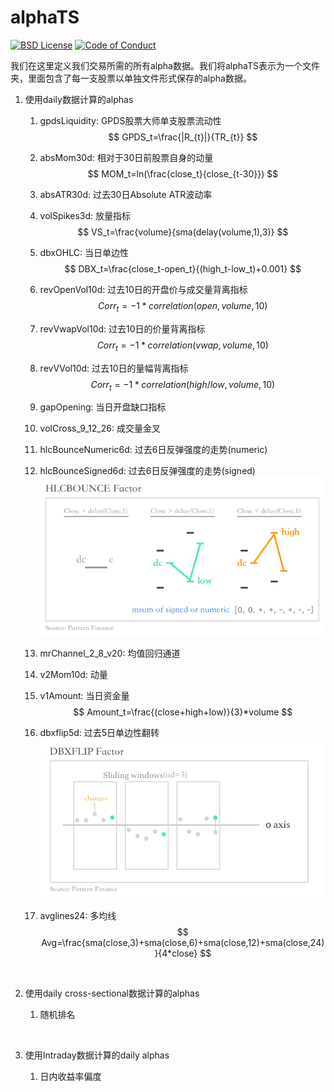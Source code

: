 alphaTS
===================

[![BSD License][bsdlicense-button]][bsdlicense]
[![Code of Conduct][codeofconduct-button]][Code of Conduct]

[bsdlicense-button]: http://img.shields.io/badge/license-BSD-yellow.svg
[bsdlicense]: http://opensource.org/licenses/BSD-3-Clause
[codeofconduct-button]: https://img.shields.io/badge/code%20of%20conduct-contributor%20covenant-green.svg?style=flat-square
[Code of Conduct]: https://github.com/Python-Markdown/markdown/blob/master/CODE_OF_CONDUCT.md

我们在这里定义我们交易所需的所有alpha数据。我们将alphaTS表示为一个文件夹，里面包含了每一支股票以单独文件形式保存的alpha数据。



1. 使用daily数据计算的alphas

   1. gpdsLiquidity: GPDS股票大师单支股票流动性
      $$
      GPDS_t=\frac{|R_{t}|}{TR_{t}}
      $$

   2. absMom30d: 相对于30日前股票自身的动量
      $$
      MOM_t=ln(\frac{close_t}{close_{t-30}})
      $$

   3. absATR30d: 过去30日Absolute ATR波动率

   4. volSpikes3d: 放量指标
      $$
      VS_t=\frac{volume}{sma(delay(volume,1),3)}
      $$

   5. dbxOHLC: 当日单边性
      $$
      DBX_t=\frac{close_t-open_t}{(high_t-low_t)+0.001}
      $$

   6. revOpenVol10d: 过去10日的开盘价与成交量背离指标
      $$
      Corr_t=-1*correlation(open,volume,10)
      $$

   7. revVwapVol10d: 过去10日的价量背离指标
      $$
      Corr_t=-1*correlation(vwap,volume,10)
      $$

   8. revVVol10d: 过去10日的量幅背离指标
      $$
      Corr_t=-1*correlation(high/low,volume,10)
      $$

   9. gapOpening: 当日开盘缺口指标

   10. volCross_9_12_26: 成交量金叉

   11. hlcBounceNumeric6d: 过去6日反弹强度的走势(numeric)

   12. hlcBounceSigned6d: 过去6日反弹强度的走势(signed)
       ![HLCBOUNCE](imgs/hlcbounce.png)

   13. mrChannel_2_8_v20: 均值回归通道

   14. v2Mom10d: 动量

   15. v1Amount: 当日资金量
      $$
      Amount_t=\frac{(close+high+low)}{3}*volume
      $$

   16. dbxflip5d: 过去5日单边性翻转
       ![HLCBOUNCE](imgs/dbxflip.png)

   17. avglines24: 多均线
      $$
      Avg=\frac{sma(close,3)+sma(close,6)+sma(close,12)+sma(close,24)}{4*close}
      $$

       ​

2. 使用daily cross-sectional数据计算的alphas

   1. 随机排名

      ​

3. 使用Intraday数据计算的daily alphas

   1. 日内收益率偏度

